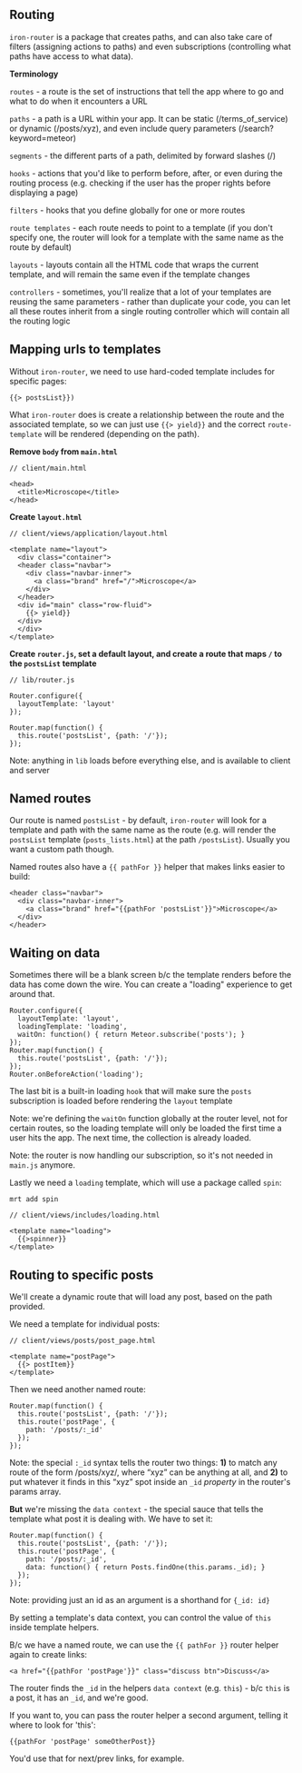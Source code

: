 ## Routing

`iron-router` is a package that creates paths, and can also take care of filters (assigning actions to paths) and even subscriptions (controlling what paths have access to what data).

**Terminology**

`routes` - a route is the set of instructions that tell the app where to go and what to do when it encounters a URL

`paths` - a path is a URL within your app. It can be static (/terms_of_service) or dynamic (/posts/xyz), and even include query parameters (/search?keyword=meteor)

`segments` - the different parts of a path, delimited by forward slashes (/)

`hooks` - actions that you'd like to perform before, after, or even during the routing process (e.g. checking if the user has the proper rights before displaying a page)

`filters` - hooks that you define globally for one or more routes

`route templates` - each route needs to point to a template (if you don't specify one, the router will look for a template with the same name as the route by default)

`layouts` - layouts contain all the HTML code that wraps the current template, and will remain the same even if the template changes

`controllers` - sometimes, you'll realize that a lot of your templates are reusing the same parameters - rather than duplicate your code, you can let all these routes inherit from a single routing controller which will contain all the routing logic

## Mapping urls to templates

Without `iron-router`, we need to use hard-coded template includes for specific pages:

```
{{> postsList}})
```

What `iron-router` does is create a relationship between the route and the associated template, so we can just use `{{> yield}}` and the correct `route-template` will be rendered (depending on the path).

**Remove `body` from `main.html`**

```
// client/main.html

<head>
  <title>Microscope</title>
</head>
```

**Create `layout.html`**

```
// client/views/application/layout.html

<template name="layout">
  <div class="container">
  <header class="navbar">
    <div class="navbar-inner">
      <a class="brand" href="/">Microscope</a>
    </div>
  </header>
  <div id="main" class="row-fluid">
    {{> yield}}
  </div>
  </div>
</template>
```

**Create `router.js`, set a default layout, and create a route that maps `/` to the `postsList` template**

```
// lib/router.js

Router.configure({
  layoutTemplate: 'layout'
});

Router.map(function() {
  this.route('postsList', {path: '/'});
});
```

Note: anything in `lib` loads before everything else, and is available to client and server

## Named routes

Our route is named `postsList` - by default, `iron-router` will look for a template and path with the same name as the route (e.g. will render the `postsList` template (`posts_lists.html`) at the path `/postsList`). Usually you want a custom path though.

Named routes also have a `{{ pathFor }}` helper that makes links easier to build:

```
<header class="navbar">
  <div class="navbar-inner">
    <a class="brand" href="{{pathFor 'postsList'}}">Microscope</a>
  </div>
</header>
```

## Waiting on data

Sometimes there will be a blank screen b/c the template renders before the data has come down the wire. You can create a "loading" experience to get around that.

```
Router.configure({
  layoutTemplate: 'layout',
  loadingTemplate: 'loading',
  waitOn: function() { return Meteor.subscribe('posts'); }
});
Router.map(function() {
  this.route('postsList', {path: '/'});
});
Router.onBeforeAction('loading');
```

The last bit is a built-in loading `hook` that will make sure the `posts` subscription is loaded before rendering the `layout` template

Note: we're defining the `waitOn` function globally at the router level, not for certain routes, so the loading template will only be loaded the first time a user hits the app. The next time, the collection is already loaded.

Note: the router is now handling our subscription, so it's not needed in `main.js` anymore.

Lastly we need a `loading` template, which will use a package called `spin`:

`mrt add spin`

```
// client/views/includes/loading.html

<template name="loading">
  {{>spinner}}
</template>
```

## Routing to specific posts

We'll create a dynamic route that will load any post, based on the path provided.

We need a template for individual posts:

```
// client/views/posts/post_page.html

<template name="postPage">
  {{> postItem}}
</template>
```

Then we need another named route:

```
Router.map(function() {
  this.route('postsList', {path: '/'});
  this.route('postPage', {
    path: '/posts/:_id'
  });
});
```

Note: the special `:_id` syntax tells the router two things: **1)** to match any route of the form /posts/xyz/, where “xyz” can be anything at all, and **2)** to put whatever it finds in this “xyz” spot inside an `_id` _property_ in the router's params array.

**But** we're missing the `data context` - the special sauce that tells the template what post it is dealing with. We have to set it:

```
Router.map(function() {
  this.route('postsList', {path: '/'});
  this.route('postPage', {
    path: '/posts/:_id',
    data: function() { return Posts.findOne(this.params._id); }
  });
});
```

Note: providing just an id as an argument is a shorthand for `{_id: id}`

By setting a template's data context, you can control the value of `this` inside template helpers.

B/c we have a named route, we can use the `{{ pathFor }}` router helper again to create links:

`<a href="{{pathFor 'postPage'}}" class="discuss btn">Discuss</a>`

The router finds the `_id` in the helpers `data context` (e.g. `this`) - b/c `this` is a post, it has an `_id`, and we're good.

If you want to, you can pass the router helper a second argument, telling it where to look for 'this':

`{{pathFor 'postPage' someOtherPost}}`

You'd use that for next/prev links, for example.

